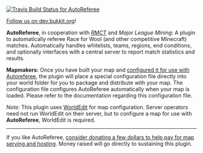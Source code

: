 [![Travis Build Status for AutoReferee](https://secure.travis-ci.org/rmct/AutoReferee.png?branch=master)](http://travis-ci.org/#!/rmct/AutoReferee)

[Follow us on dev.bukkit.org](http://dev.bukkit.org/server-mods/autoreferee/)!

**AutoReferee**, in cooperation with [_RMCT_](http://www.reddit.com/r/mctourney) and _Major League Mining_: A plugin to automatically referee Race for Wool (and other competitive Minecraft) matches. Automatically handles whitelists, teams, regions, end conditions, and optionally interfaces with a central server to report match statistics and results.

**Mapmakers:** Once you have built your map and [configured it for use with Autoreferee](http://github.com/rmct/AutoReferee/wiki/How-to-Configure-a-Map), the plugin will place a special configuration file directly into your world folder for you to package and distribute with your map. The configuration file configures AutoReferee automatically when your map is loaded. Please refer to the documentation regarding this configuration file.

_Note:_ This plugin uses [WorldEdit](http://wiki.sk89q.com/wiki/WorldEdit) for map configuration. Server operators need not run WorldEdit on their server, but to configure a map for use with **AutoReferee**, WorldEdit is required.

---

If you like AutoReferee, [consider donating a few dollars to help pay for map serving and hosting](https://www.paypal.com/cgi-bin/webscr?cmd=_donations&business=authorblues%40gmail%2ecom&lc=US&item_name=AutoReferee&currency_code=USD&bn=PP%2dDonationsBF%3abtn_donate_LG%2egif%3aNonHosted). Money raised will go directly to sustaining this plugin.
